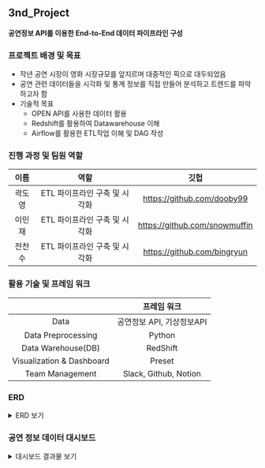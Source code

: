 ## 3nd_Project
**공연정보 API를 이용한 End-to-End 데이터 파이프라인 구성**

### 프로젝트 배경 및 목표
- 작년 공연 시장이 영화 시장규모를 앞지르며 대중적인 픽으로 대두되었음
- 공연 관련 데이터들을 시각화 및 통계 정보를 직접 만들어 분석하고 트렌드를 파악하고자 함
- 기술적 목표
   - OPEN API를 사용한 데이터 활용
   - Redshift를 활용하여 Datawarehouse 이해
   - Airflow를 활용한 ETL작업 이해 및 DAG 작성

### 진행 과정 및 팀원 역할
| 이름 | 역할 | 깃헙 |
| :---: | :---: | :---: |
| 곽도영 | ETL 파이프라인 구축 및 시각화 | https://github.com/dooby99 |
| 이민재 | ETL 파이프라인 구축 및 시각화 | https://github.com/snowmuffin |
| 전찬수 | ETL 파이프라인 구축 및 시각화 | https://github.com/bingryun |

### 활용 기술 및 프레임 워크
||프레임 워크|
|:---:|:---:|
|Data|공연정보 API, 기상정보API|
|Data Preprocessing|Python|
|Data Warehouse(DB)|RedShift|
|Visualization & Dashboard|Preset|
|Team Management|Slack, Github, Notion|

### ERD
<details>
<summary> ERD 보기 </summary>
   
![image](https://github.com/proj3-programmers/proj3/assets/102219869/8c027bd9-1c24-40b5-bb63-aef1b0c1fc1c)
</details>

### 공연 정보 데이터 대시보드
<details>
<summary>대시보드 결과물 보기</summary>
  
![image](https://github.com/proj3-programmers/proj3/assets/102219869/f599fbbc-3682-43ca-b960-c970712cacc6)</details>

